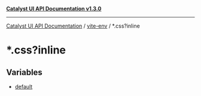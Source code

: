 [**Catalyst UI API Documentation v1.3.0**](../../README.md)

---

[Catalyst UI API Documentation](../../README.md) / [vite-env](../README.md) / \*.css?inline

# \*.css?inline

## Variables

- [default](variables/default.md)
